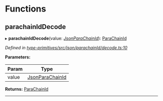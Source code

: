 

# Functions

<a id="parachainiddecode"></a>

##  parachainIdDecode

▸ **parachainIdDecode**(value: *[JsonParaChainId](_type_primitives_src_json_types_d_.md#jsonparachainid)*): [ParaChainId](_type_primitives_src_base_d_.md#parachainid)

*Defined in [type-primitives/src/json/parachainId/decode.ts:10](https://github.com/polkadot-js/api/blob/ef78f2a/packages/type-primitives/src/json/parachainId/decode.ts#L10)*

**Parameters:**

| Param | Type |
| ------ | ------ |
| value | [JsonParaChainId](_type_primitives_src_json_types_d_.md#jsonparachainid) |

**Returns:** [ParaChainId](_type_primitives_src_base_d_.md#parachainid)

___

